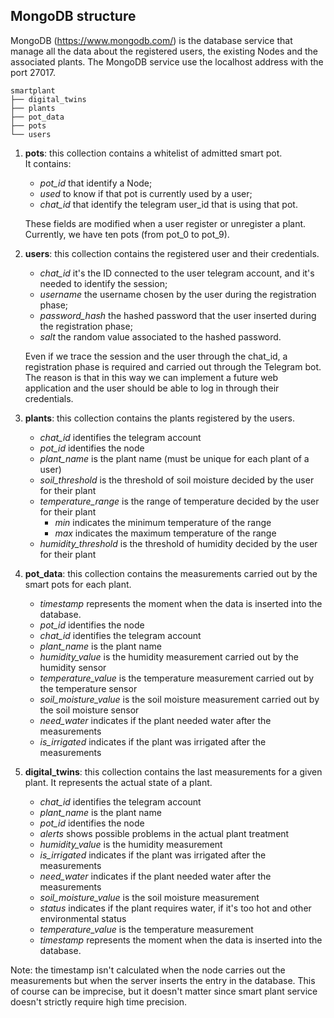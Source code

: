 ## MongoDB structure
MongoDB (https://www.mongodb.com/) is the database service that manage all the data about the registered users, 
the existing Nodes and the associated plants.
The MongoDB service use the localhost address with the port 27017.
```
smartplant
├── digital_twins
├── plants
├── pot_data
├── pots
└── users
```
1) **pots**: this collection contains a whitelist of admitted smart pot.  
It contains:  
    - *pot_id* that identify a Node;  
    - *used* to know if that pot is currently used by a user;  
    - *chat_id* that identify the telegram user_id that is using that pot.  

   These fields are modified when a user register or unregister a plant.
Currently, we have ten pots (from pot_0 to pot_9).


2) **users**: this collection contains the registered user and their credentials.
    - *chat_id* it's the ID connected to the user telegram account, and it's needed to identify the session;
    - *username* the username chosen by the user during the registration phase;
    - *password_hash* the hashed password that the user inserted during the registration phase;
    - *salt* the random value associated to the hashed password.
  
   Even if we trace the session and the user through the chat_id, a registration phase is required and carried out through the Telegram bot.
The reason is that in this way we can implement a future web application and the user should be able to log in through their credentials.


3) **plants**: this collection contains the plants registered by the users.
    - *chat_id* identifies the telegram account
    - *pot_id* identifies the node
    - *plant_name* is the plant name (must be unique for each plant of a user)
    - *soil_threshold* is the threshold of soil moisture decided by the user for their plant
    - *temperature_range* is the range of temperature decided by the user for their plant
      - *min* indicates the minimum temperature of the range
      - *max* indicates the maximum temperature of the range
    - *humidity_threshold* is the threshold of humidity decided by the user for their plant


4) **pot_data**: this collection contains the measurements carried out by the smart pots for each plant.
   - *timestamp* represents the moment when the data is inserted into the database.
   - *pot_id* identifies the node
   - *chat_id* identifies the telegram account
   - *plant_name* is the plant name
   - *humidity_value* is the humidity measurement carried out by the humidity sensor
   - *temperature_value* is the temperature measurement carried out by the temperature sensor
   - *soil_moisture_value* is the soil moisture measurement carried out by the soil moisture sensor
   - *need_water* indicates if the plant needed water after the measurements
   - *is_irrigated* indicates if the plant was irrigated after the measurements


5) **digital_twins**: this collection contains the last measurements for a given plant. It represents the actual state of a plant.
   - *chat_id* identifies the telegram account
   - *plant_name* is the plant name
   - *pot_id* identifies the node
   - *alerts* shows possible problems in the actual plant treatment
   - *humidity_value* is the humidity measurement
   - *is_irrigated*  indicates if the plant was irrigated after the measurements
   - *need_water* indicates if the plant needed water after the measurements
   - *soil_moisture_value* is the soil moisture measurement
   - *status* indicates if the plant requires water, if it's too hot and other environmental status
   - *temperature_value* is the temperature measurement
   - *timestamp* represents the moment when the data is inserted into the database.

Note: the timestamp isn't calculated when the node carries out the measurements but when the server inserts the entry in the database.
This of course can be imprecise, but it doesn't matter since smart plant service doesn't strictly require high time precision.